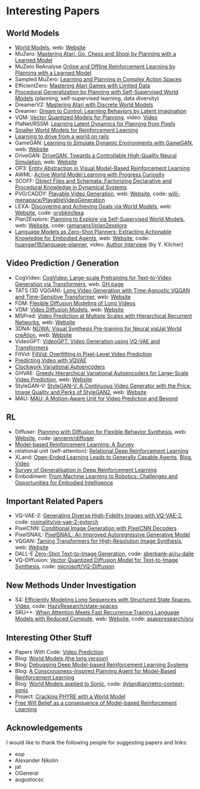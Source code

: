 # Interesting Papers


## World Models

- [World Models](https://arxiv.org/abs/1803.10122), web: [Website](https://worldmodels.github.io/)
- MuZero: [Mastering Atari, Go, Chess and Shogi by Planning with a Learned Model](https://arxiv.org/abs/1911.08265)
- MuZero ReAnalyse [Online and Offline Reinforcement Learning by Planning with a Learned Model](https://arxiv.org/abs/2104.06294)
- Sampled MuZero: [Learning and Planning in Complex Action Spaces](https://arxiv.org/abs/2104.06303)
- EfficientZero: [Mastering Atari Games with Limited Data](https://arxiv.org/abs/2111.00210)
- [Procedural Generalization by Planning with Self-Supervised World Models](https://arxiv.org/abs/2111.01587)  (planning, self-supervised learning, data diversity)
- DreamerV2: [Mastering Atari with Discrete World Models](https://arxiv.org/abs/2010.02193)
- Dreamer: [Dream to Control: Learning Behaviors by Latent Imagination](https://arxiv.org/abs/1912.01603)
- VQM: [Vector Quantized Models for Planning](https://arxiv.org/abs/2106.04615), video: [Video](https://sites.google.com/view/vqmodels/home)
- PlaNet/RSSM: [Learning Latent Dynamics for Planning from Pixels](https://arxiv.org/abs/1811.04551)
- [Smaller World Models for Reinforcement Learning](https://arxiv.org/abs/2010.05767)
- [Learning to drive from a world on rails](https://arxiv.org/abs/2105.00636)
- GameGAN: [Learning to Simulate Dynamic Environments with GameGAN](https://arxiv.org/abs/2005.12126), web: [Website](https://nv-tlabs.github.io/gameGAN/)
- DriveGAN: [DriveGAN: Towards a Controllable High-Quality Neural Simulation](https://arxiv.org/abs/2104.15060), web: [Website](https://nv-tlabs.github.io/DriveGAN/)
- OP3: [Entity Abstraction in Visual Model-Based Reinforcement Learning](https://arxiv.org/abs/1910.12827)
- AWML: [Active World Model Learning with Progress Curiosity](https://arxiv.org/abs/2007.07853)
- SCOFF: [Object Files and Schemata: Factorizing Declarative and Procedural Knowledge in Dynamical Systems](https://arxiv.org/abs/2006.16225)
- PVG/CADDY: [Playable Video Generation](https://arxiv.org/abs/2101.12195), web: [Website](https://willi-menapace.github.io/playable-video-generation-website/), code: [willi-menapace/PlayableVideoGeneration](https://github.com/willi-menapace/PlayableVideoGeneration)
- LEXA: [Discovering and Achieving Goals via World Models](https://arxiv.org/abs/2110.09514), web: [Website](https://orybkin.github.io/lexa/), code: [orybkin/lexa](https://github.com/orybkin/lexa)
- Plan2Explore: [Planning to Explore via Self-Supervised World Models](https://arxiv.org/abs/2005.05960), web: [Website](https://ramanans1.github.io/plan2explore/), code: [ramanans1/plan2explore](https://github.com/ramanans1/plan2explore)
- [Language Models as Zero-Shot Planners: Extracting Actionable Knowledge for Embodied Agents](https://arxiv.org/abs/2201.07207), web: [Website](https://wenlong.page/language-planner/), code: [huangwl18/language-planner](https://github.com/huangwl18/language-planner), video: [Author interview](https://youtu.be/OUCwujwE7bA) (by Y. Kilcher)


## Video Prediction / Generation

- CogVideo: [CogVideo: Large-scale Pretraining for Text-to-Video Generation via Transformers](https://raw.githubusercontent.com/THUDM/CogVideo/main/paper/CogVideo-arxiv.pdf), web: [GH page](https://github.com/THUDM/CogVideo)
- TATS (3D VQGAN): [Long Video Generation with Time-Agnostic VQGAN and Time-Sensitive Transformer](https://arxiv.org/abs/2204.03638), web: [Website](https://songweige.github.io/projects/tats/index.html)
- FDM: [Flexible Diffusion Modeling of Long Videos](https://arxiv.org/abs/2205.11495)
- VDM: [Video Diffusion Models](https://arxiv.org/abs/2204.03458), web: [Website](https://video-diffusion.github.io/)
- MSPred: [Video Prediction at Multiple Scales with Hierarchical Recurrent Networks](https://arxiv.org/abs/2203.09303), web: [Website](https://sites.google.com/view/mspred/home)
- 3DNA: [NÜWA: Visual Synthesis Pre-training for Neural visUal World creAtion](https://arxiv.org/abs/2111.12417), web: [Website](https://github.com/microsoft/NUWA)
- VideoGPT: [VideoGPT: Video Generation using VQ-VAE and Transformers](https://arxiv.org/abs/2104.10157)
- FitVid: [FitVid: Overfitting in Pixel-Level Video Prediction](https://arxiv.org/abs/2106.13195)
- [Predicting Video with VQVAE](https://arxiv.org/abs/2103.01950)
- [Clockwork Variational Autoencoders](https://arxiv.org/abs/2102.09532)
- GHVAE: [Greedy Hierarchical Variational Autoencoders for Large-Scale Video Prediction](https://arxiv.org/abs/2103.04174), web: [Website](https://sites.google.com/view/ghvae)
- StyleGAN-V: [StyleGAN-V: A Continuous Video Generator with the Price, Image Quality and Perks of StyleGAN2](https://arxiv.org/abs/2112.14683), web: [Website](https://universome.github.io/stylegan-v)
- MAU: [MAU: A Motion-Aware Unit for Video Prediction and Beyond](https://proceedings.neurips.cc/paper/2021/hash/e25cfa90f04351958216f97e3efdabe9-Abstract.html)


## RL

- Diffuser: [Planning with Diffusion for Flexible Behavior Synthesis](https://arxiv.org/abs/2205.09991), web: [Website](https://diffusion-planning.github.io/), code: [jannerm/diffuser](https://github.com/jannerm/diffuser)
- [Model-based Reinforcement Learning: A Survey](https://arxiv.org/abs/2006.16712v3)
- relational unit (self-attention): [Relational Deep Reinforcement Learning](https://arxiv.org/abs/1806.01830)
- XLand: [Open-Ended Learning Leads to Generally Capable Agents](https://arxiv.org/abs/2107.12808), [Blog](https://deepmind.com/blog/article/generally-capable-agents-emerge-from-open-ended-play), [Video](https://youtu.be/lTmL7jwFfdw)
- [Survey of Generalisation in Deep Reinforcement Learning](https://arxiv.org/abs/2111.09794)
- Embodiment: [From Machine Learning to Robotics: Challenges and Opportunities for Embodied Intelligence](https://arxiv.org/abs/2110.15245)


## Important Related Papers

- VQ-VAE-2: [Generating Diverse High-Fidelity Images with VQ-VAE-2](https://arxiv.org/abs/1906.00446), code: [rosinality/vq-vae-2-pytorch](https://github.com/rosinality/vq-vae-2-pytorch)
- PixelCNN: [Conditional Image Generation with PixelCNN Decoders](https://arxiv.org/abs/1606.05328)
- PixelSNAIL: [PixelSNAIL: An Improved Autoregressive Generative Model](https://arxiv.org/abs/1712.09763)
- VQGAN: [Taming Transformers for High-Resolution Image Synthesis](https://arxiv.org/abs/2012.09841), web: [Website](https://compvis.github.io/taming-transformers/)
- DALL-E [Zero-Shot Text-to-Image Generation](https://arxiv.org/abs/2102.12092), code: [sberbank-ai/ru-dalle](https://github.com/sberbank-ai/ru-dalle/tree/master/rudalle)
- VQ-Diffusion: [Vector Quantized Diffusion Model for Text-to-Image Synthesis](https://arxiv.org/abs/2111.14822), code: [microsoft/VQ-Diffusion](https://github.com/microsoft/VQ-Diffusion)


## New Methods Under Investigation
- S4: [Efficiently Modeling Long Sequences with Structured State Spaces](https://arxiv.org/abs/2111.00396), [Video](https://www.youtube.com/watch?v=EvQ3ncuriCM), code: [HazyResearch/state-spaces](https://github.com/HazyResearch/state-spaces)
- SRU++: [When Attention Meets Fast Recurrence:Training Language Models with Reduced Compute](https://arxiv.org/abs/2102.12459), web: [Website](https://www.asapp.com/blog/reducing-the-high-cost-of-training-nlp-models-with-sru/), code: [asappresearch/sru](https://github.com/asappresearch/sru)



## Interesting Other Stuff

- Papers With Code: [Video Prediction](https://paperswithcode.com/task/video-prediction)
- Blog: [World Models (the long version)](https://adgefficiency.com/world-models/)
- Blog: [Debugging Deep Model-based Reinforcement Learning Systems](https://www.natolambert.com/writing/debugging-mbrl)
- Blog: [A Consciousness-Inspired Planning Agent for Model-Based Reinforcement Learning](https://mila.quebec/en/article/a-consciousness-inspired-planning-agent-for-model-based-reinforcement-learning/)
- Blog: [World Models applied to Sonic](https://dylandjian.github.io/world-models/), code: [dylandjian/retro-contest-sonic](https://github.com/dylandjian/retro-contest-sonic)
- Project: [Cracking PHYRE with a World Model](https://cse.buffalo.edu/~avereshc/rl_spring20/Sheng_Liu.pdf)
- [Free Will Belief as a consequence of Model-based Reinforcement Learning](https://arxiv.org/abs/2111.08435)


## Acknowledgements

I would like to thank the following people for suggesting papers and links:
- eop
- Alexander Nikolin
- jat
- OGeneral
- augustocsc